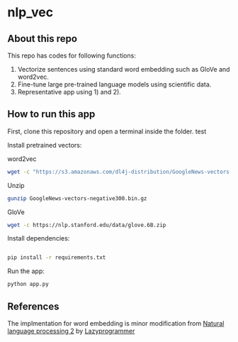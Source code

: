 # nlp_vec

## About this repo

This repo has codes for following functions:
1) Vectorize sentences using standard word embedding such as GloVe and word2vec. 
2) Fine-tune large pre-trained language models using scientific data. 
3) Representative app using 1) and 2). 

## How to run this app

First, clone this repository and open a terminal inside the folder. test


Install pretrained vectors:

word2vec

```bash
wget -c "https://s3.amazonaws.com/dl4j-distribution/GoogleNews-vectors-negative300.bin.gz"
```
Unzip

```bash
gunzip GoogleNews-vectors-negative300.bin.gz 
```

GloVe

```bash
wget -c https://nlp.stanford.edu/data/glove.6B.zip
```
Install dependencies:

```bash

pip install -r requirements.txt
```

Run the app:

```bash
python app.py
```

## References

The implmentation for word embedding is minor modification from [Natural language processing 2](https://github.com/lazyprogrammer/machine_learning_examples/blob/master/nlp_class2/bow_classifier.py) by [Lazyprogrammer](https://lazyprogrammer.me/)
